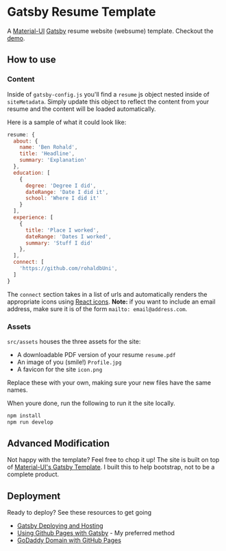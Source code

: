 # Gatsby Resume Template

A [Material-UI](https://material-ui.com/) [Gatsby](https://www.gatsbyjs.org) resume website (websume) template. Checkout the [demo](https://www.benrohald.com).

## How to use

### Content

Inside of `gatsby-config.js` you'll find a `resume` js object nested inside of `siteMetadata`. Simply update this object to reflect the content from your resume and the content will be loaded automatically.

Here is a sample of what it could look like:
```js
resume: {
  about: {
    name: 'Ben Rohald',
    title: 'Headline',
    summary: 'Explanation'
  },
  education: [
    {
      degree: 'Degree I did',
      dateRange: 'Date I did it',
      school: 'Where I did it'
    }
  ],
  experience: [
    {
      title: 'Place I worked',
      dateRange: 'Dates I worked',
      summary: 'Stuff I did'
    },
  ],
  connect: [
    'https://github.com/rohaldbUni',
  ]
}
```

The `connect` section takes in a list of urls and automatically renders the appropriate icons using [React icons](https://github.com/react-icons/react-icons). **Note:** if you want to include an email address, make sure it is of the form `mailto: email@address.com`.

### Assets

`src/assets` houses the three assets for the site:
- A downloadable PDF version of your resume `resume.pdf`
- An image of you (smile!) `Profile.jpg`
- A favicon for the site `icon.png`

Replace these with your own, making sure your new files have the same names.

When youre done, run the following to run it the site locally.

```sh
npm install
npm run develop
```

## Advanced Modification

Not happy with the template? Feel free to chop it up! The site is built on top of [Material-UI's Gatsby Template](https://github.com/mui-org/material-ui/tree/master/examples/gatsby). I built this to help bootstrap, not to be a complete product.


## Deployment

Ready to deploy? See these resources to get going
- [Gatsby Deploying and Hosting](https://www.gatsbyjs.org/docs/deploying-and-hosting/)
- [Using Github Pages with Gatsby](https://www.gatsbyjs.org/docs/how-gatsby-works-with-github-pages/) - My preferred method
- [GoDaddy Domain with GitHub Pages
](https://medium.com/@JinnaBalu/godaddy-domain-with-github-pages-62aed906d4ef)
